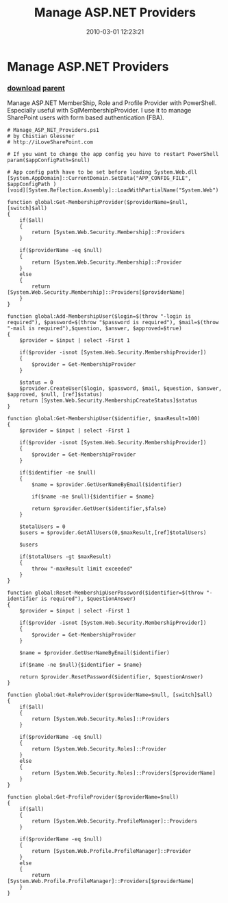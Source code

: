 ﻿---
pid:            1674
parent:         1673
children:       
poster:         cglessner
title:          Manage ASP.NET Providers
date:           2010-03-01 12:23:21
description:    Manage ASP.NET MemberShip, Role and Profile Provider with PowerShell. Especially useful with SqlMembershipProvider. I use it to manage SharePoint users with form based authentication (FBA).
format:         posh
---

# Manage ASP.NET Providers

### [download](1674.ps1) [parent](1673.md) 

Manage ASP.NET MemberShip, Role and Profile Provider with PowerShell. Especially useful with SqlMembershipProvider. I use it to manage SharePoint users with form based authentication (FBA).

```posh
# Manage_ASP_NET_Providers.ps1
# by Chistian Glessner
# http://iLoveSharePoint.com

# If you want to change the app config you have to restart PowerShell
param($appConfigPath=$null)

# App config path have to be set before loading System.Web.dll
[System.AppDomain]::CurrentDomain.SetData("APP_CONFIG_FILE", $appConfigPath )
[void][System.Reflection.Assembly]::LoadWithPartialName("System.Web") 

function global:Get-MembershipProvider($providerName=$null, [switch]$all)
{    
	if($all)
	{
		return [System.Web.Security.Membership]::Providers
	}
	
    if($providerName -eq $null)
    {
        return [System.Web.Security.Membership]::Provider
    }
    else
    {
        return [System.Web.Security.Membership]::Providers[$providerName]
    } 
}

function global:Add-MembershipUser($login=$(throw "-login is required"), $password=$(throw "$password is required"), $mail=$(throw "-mail is required"),$question, $answer, $approved=$true)
{
	$provider = $input | select -First 1
	
	if($provider -isnot [System.Web.Security.MembershipProvider])
	{
		$provider = Get-MembershipProvider
	}

	$status = 0
	$provider.CreateUser($login, $password, $mail, $question, $answer, $approved, $null, [ref]$status)
	return [System.Web.Security.MembershipCreateStatus]$status			
}

function global:Get-MembershipUser($identifier, $maxResult=100)
{
	$provider = $input | select -First 1

	if($provider -isnot [System.Web.Security.MembershipProvider])
	{
		$provider = Get-MembershipProvider
	}
			
	if($identifier -ne $null)
	{		
		$name = $provider.GetUserNameByEmail($identifier)
		
		if($name -ne $null){$identifier = $name}		
		
		return $provider.GetUser($identifier,$false)
	}

	$totalUsers = 0
	$users = $provider.GetAllUsers(0,$maxResult,[ref]$totalUsers) 
	
	$users
	
	if($totalUsers -gt $maxResult)
	{
		throw "-maxResult limit exceeded"
	}			
}

function global:Reset-MembershipUserPassword($identifier=$(throw "-identifier is required"), $questionAnswer)
{
	$provider = $input | select -First 1

	if($provider -isnot [System.Web.Security.MembershipProvider])
	{
		$provider = Get-MembershipProvider
	}
	
	$name = $provider.GetUserNameByEmail($identifier)
		
	if($name -ne $null){$identifier = $name}	
	
	return $provider.ResetPassword($identifier, $questionAnswer)
}

function global:Get-RoleProvider($providerName=$null, [switch]$all)
{     
	if($all)
	{
		return [System.Web.Security.Roles]::Providers
	}

    if($providerName -eq $null)
    {
        return [System.Web.Security.Roles]::Provider
    }
    else
    {
        return [System.Web.Security.Roles]::Providers[$providerName]
    } 
}

function global:Get-ProfileProvider($providerName=$null)
{     
	if($all)
	{
		return [System.Web.Security.ProfileManager]::Providers
	}

    if($providerName -eq $null)
    {
        return [System.Web.Profile.ProfileManager]::Provider
    }
    else
    {
        return [System.Web.Profile.ProfileManager]::Providers[$providerName]
    } 
}
```
